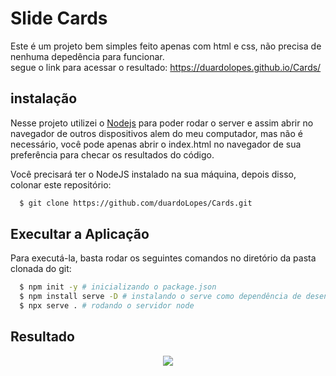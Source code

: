 # Slide Cards

Este é um projeto bem simples feito apenas com html e css, não precisa de nenhuma depedência para funcionar.<br/>
segue o link para acessar o resultado: <a href="https://duardolopes.github.io/Cards/">https://duardolopes.github.io/Cards/</a>


## instalação

Nesse projeto utilizei o [Nodejs](https://nodejs.org) para poder rodar o server e assim abrir no navegador de outros dispositivos alem do meu computador, mas não é necessário, você pode apenas abrir o index.html no navegador de sua preferência para checar os resultados do código.

Você precisará ter o NodeJS instalado na sua máquina, depois disso, colonar este repositório:
```sh
  $ git clone https://github.com/duardoLopes/Cards.git
```

## Execultar a Aplicação

Para executá-la, basta rodar os seguintes comandos no diretório da pasta clonada do git:
```sh
  $ npm init -y # inicializando o package.json
  $ npm install serve -D # instalando o serve como dependência de desenvolvimento
  $ npx serve . # rodando o servidor node
```

## Resultado

<div align="center">
  <img src="https://user-images.githubusercontent.com/65118593/189541822-d9ff05c8-cde9-4a5b-802f-1312138deadd.png"/>
</div>
